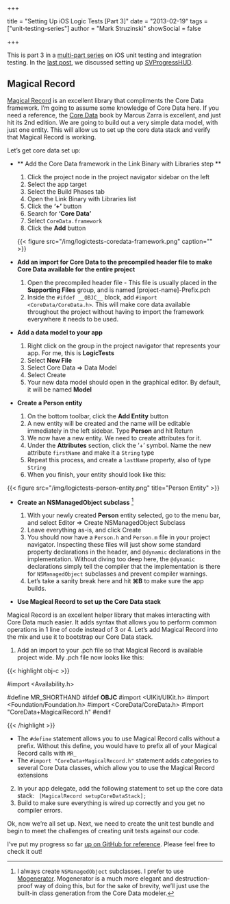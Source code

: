 +++

title = "Setting Up iOS Logic Tests [Part 3]"
date = "2013-02-19"
tags = ["unit-testing-series"]
author = "Mark Struzinski"
showSocial = false

+++

This is part 3 in a [multi-part series][series] on iOS unit testing and
integration testing. In the [last post][last-post], we discussed setting
up [SVProgressHUD][svprogresshud].

## Magical Record
[Magical Record][magicalrecord] is an excellent library that compliments the
Core Data framework. I’m going to assume some knowledge of Core Data here.
If you need a reference, the [Core Data][amazon] book by Marcus Zarra is
excellent, and just hit its 2nd edition. We are going to build out a very
simple data model, with just one entity. This will allow us to set up the core
data stack and verify that Magical Record is working.

<!-- more -->

Let’s get core data set up:

- ** Add the Core Data framework in the Link Binary with Libraries step **
	1. Click the project node in the project navigator sidebar on the left
	2. Select the app target
	3. Select the Build Phases tab
	4. Open the Link Binary with Libraries list
	5. Click the **‘+’** button
	6. Search for **‘Core Data’**
	7. Select `CoreData.framework`
	8. Click the **Add** button

	{{< figure src="/img/logictests-coredata-framework.png" caption="" >}}

- **Add an import for Core Data to the precompiled header file to make Core
Data available for the entire project**
	1. Open the precompiled header file - This file is usually placed in the
	**Supporting Files** group, and is named [project-name]-Prefix.pch
	2. Inside the `#ifdef __OBJC__` block, add `#import <CoreData/CoreData.h>`.
	This will make core data available throughout the project without having to import the framework everywhere it needs to be used.

- **Add a data model to your app**
	1. Right click on the group in the project navigator that represents your app.
	For me, this is **LogicTests**
	2. Select **New File**
	3. Select Core Data => Data Model
	4. Select Create
	5. Your new data model should open in the graphical editor. By default,
	it will be named **Model**

- **Create a Person entity**
	1. On the bottom toolbar, click the **Add Entity** button
	2. A new entity will be created and the name will be editable immediately in
	the left sidebar. Type **Person** and hit Return
	3. We now have a new entity. We need to create attributes for it.
	4. Under the **Attributes** section, click the ‘+’ symbol. Name the new
	attribute `firstName` and make it a `String` type
	5. Repeat this process, and create a `lastName` property, also of type `String`
	6. When you finish, your entity should look like this:

{{< figure src="/img/logictests-person-entity.png" title="Person Entity" >}}

- **Create an NSManagedObject subclass** [^1]
	1. With your newly created **Person** entity selected, go to the menu bar,
	and select Editor => Create NSManagedObject Subclass
	2. Leave everything as-is, and click Create
	3. You should now have a `Person.h` and `Person.m` file in your project
	navigator. Inspecting these files will just show some standard property
	declarations in the header, and `@dynamic` declarations in the implementation.
	Without diving too deep here, the `@dynamic` declarations simply tell the
	compiler that the implementation is there for `NSManagedObject` subclasses and
	prevent compiler warnings.
	4. Let’s take a sanity break here and hit **⌘B** to make sure the app builds.

- **Use Magical Record to set up the Core Data stack**

Magical Record is an excellent helper library that makes interacting with Core
Data much easier. It adds syntax that allows you to perform common operations
in 1 line of code instead of 3 or 4. Let’s add Magical Record into the mix and
use it to bootstrap our Core Data stack.

1. Add an import to your .pch file so that Magical Record is available project
wide. My .pch file now looks like this:

{{< highlight obj-c >}}


#import <Availability.h>

#define MR_SHORTHAND
#ifdef __OBJC__
  #import <UIKit/UIKit.h>
  #import <Foundation/Foundation.h>
  #import <CoreData/CoreData.h>
	#import "CoreData+MagicalRecord.h"
#endif

{{< /highlight >}}

- The `#define` statement allows you to use Magical Record calls without a
prefix. Without this define, you would have to prefix all of your Magical Record
calls with `MR_`
- The `#import "CoreData+MagicalRecord.h"` statement adds categories to several
Core Data classes, which allow you to use the Magical Record extensions

2. In your app delegate, add the following statement to set up the core data stack:
	` [MagicalRecord setupCoreDataStack];`
3. Build to make sure everything is wired up correctly and you get no compiler errors.

Ok, now we’re all set up. Next, we need to create the unit test bundle and begin
to meet the challenges of creating unit tests against our code.

I’ve put my progress so far [up on GitHub for reference][github]. Please feel
free to check it out!


[^1]: I always create `NSManagedObject` subclasses. I prefer to use
[Mogenerator][mogenerator]. Mogenerator is a much
more elegant and destruction-proof way of doing this, but for the sake of
brevity, we’ll just use the built-in class generation from the Core
Data modeler.


[amazon]: http://www.amazon.com/gp/product/1937785084/ref=as_li_qf_sp_asin_tl?ie=UTF8&camp=1789&creative=9325&creativeASIN=1937785084&linkCode=as2&tag=markstruz0a-20
[github]: https://github.com/ski081/LogicTests
[mogenerator]: https://github.com/rentzsch/mogenerator
[magicalrecord]: http://magicalrecord.com/
[series]: /blog/2013/02/01/unit-testing-series/
[last-post]: /blog/2013/02/13/setting-up-ios-logic-tests-part-2/
[svprogresshud]: https://github.com/samvermette/SVProgressHUD
